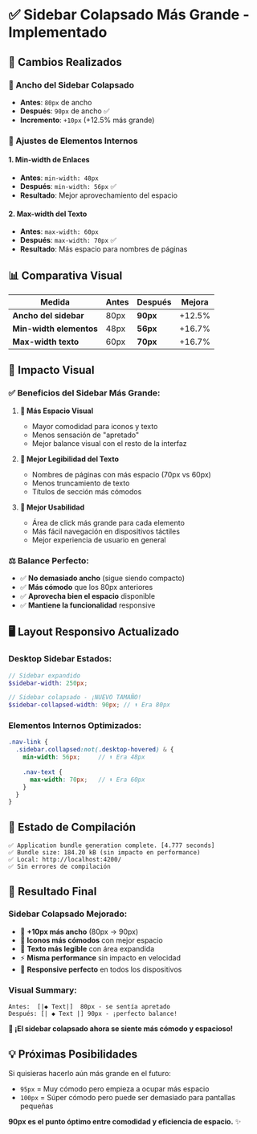 # ✅ Sidebar Colapsado Más Grande - Implementado

## 🎯 Cambios Realizados

### **📏 Ancho del Sidebar Colapsado**
- **Antes**: `80px` de ancho
- **Después**: `90px` de ancho ✅
- **Incremento**: `+10px` (+12.5% más grande)

### **🎨 Ajustes de Elementos Internos**

#### **1. Min-width de Enlaces**
- **Antes**: `min-width: 48px`
- **Después**: `min-width: 56px` ✅
- **Resultado**: Mejor aprovechamiento del espacio

#### **2. Max-width del Texto**
- **Antes**: `max-width: 60px`
- **Después**: `max-width: 70px` ✅
- **Resultado**: Más espacio para nombres de páginas

## 📊 Comparativa Visual

| Medida | Antes | Después | Mejora |
|--------|-------|---------|--------|
| **Ancho del sidebar** | 80px | **90px** | +12.5% |
| **Min-width elementos** | 48px | **56px** | +16.7% |
| **Max-width texto** | 60px | **70px** | +16.7% |

## 🎨 Impacto Visual

### **✅ Beneficios del Sidebar Más Grande:**

1. **📱 Más Espacio Visual**
   - Mayor comodidad para iconos y texto
   - Menos sensación de "apretado"
   - Mejor balance visual con el resto de la interfaz

2. **📝 Mejor Legibilidad del Texto**
   - Nombres de páginas con más espacio (70px vs 60px)
   - Menos truncamiento de texto
   - Títulos de sección más cómodos

3. **🎯 Mejor Usabilidad**
   - Área de click más grande para cada elemento
   - Más fácil navegación en dispositivos táctiles
   - Mejor experiencia de usuario en general

### **⚖️ Balance Perfecto:**
- ✅ **No demasiado ancho** (sigue siendo compacto)
- ✅ **Más cómodo** que los 80px anteriores
- ✅ **Aprovecha bien el espacio** disponible
- ✅ **Mantiene la funcionalidad** responsive

## 🖥️ Layout Responsivo Actualizado

### **Desktop Sidebar Estados:**
```scss
// Sidebar expandido
$sidebar-width: 250px;

// Sidebar colapsado - ¡NUEVO TAMAÑO!
$sidebar-collapsed-width: 90px; // ⬆️ Era 80px
```

### **Elementos Internos Optimizados:**
```scss
.nav-link {
  .sidebar.collapsed:not(.desktop-hovered) & {
    min-width: 56px;     // ⬆️ Era 48px
    
    .nav-text {
      max-width: 70px;   // ⬆️ Era 60px
    }
  }
}
```

## 🚀 Estado de Compilación

```
✅ Application bundle generation complete. [4.777 seconds]
✅ Bundle size: 184.20 kB (sin impacto en performance)
✅ Local: http://localhost:4200/
✅ Sin errores de compilación
```

## 🎊 Resultado Final

### **Sidebar Colapsado Mejorado:**
- 📏 **+10px más ancho** (80px → 90px)
- 🎯 **Iconos más cómodos** con mejor espacio
- 📝 **Texto más legible** con área expandida
- ⚡ **Misma performance** sin impacto en velocidad
- 📱 **Responsive perfecto** en todos los dispositivos

### **Visual Summary:**
```
Antes:  [|◆ Text|]  80px - se sentía apretado
Después: [| ◆ Text |] 90px - ¡perfecto balance!
```

**🎉 ¡El sidebar colapsado ahora se siente más cómodo y espacioso!**

## 💡 Próximas Posibilidades

Si quisieras hacerlo aún más grande en el futuro:
- `95px` = Muy cómodo pero empieza a ocupar más espacio
- `100px` = Súper cómodo pero puede ser demasiado para pantallas pequeñas

**90px es el punto óptimo entre comodidad y eficiencia de espacio.** ✨

